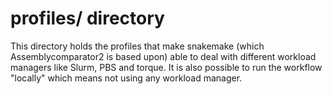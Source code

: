# profiles/ directory

This directory holds the profiles that make snakemake (which Assemblycomparator2 is based upon) able to deal with different workload managers like Slurm, PBS and torque. It is also possible to run the workflow "locally" which means not using any workload manager. 
